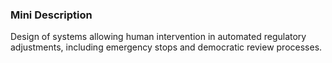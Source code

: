 ### Mini Description

Design of systems allowing human intervention in automated regulatory adjustments, including emergency stops and democratic review processes.
